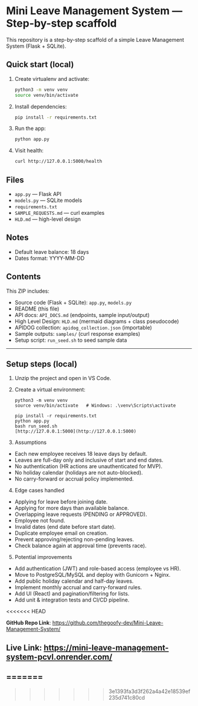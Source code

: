 # Mini Leave Management System — Step-by-step scaffold

This repository is a step-by-step scaffold of a simple Leave Management System (Flask + SQLite).

## Quick start (local)

1. Create virtualenv and activate:
   ```bash
   python3 -m venv venv
   source venv/bin/activate
   ```
2. Install dependencies:
   ```bash
   pip install -r requirements.txt
   ```
3. Run the app:
   ```bash
   python app.py
   ```
4. Visit health:
   ```bash
   curl http://127.0.0.1:5000/health
   ```

## Files
- `app.py` — Flask API
- `models.py` — SQLite models
- `requirements.txt`
- `SAMPLE_REQUESTS.md` — curl examples
- `HLD.md` — high-level design

## Notes
- Default leave balance: 18 days
- Dates format: YYYY-MM-DD

## Contents
This ZIP includes:
- Source code (Flask + SQLite): `app.py`, `models.py`
- README (this file)
- API docs: `API_DOCS.md` (endpoints, sample input/output)
- High Level Design: `HLD.md` (mermaid diagrams + class pseudocode)
- APIDOG collection: `apidog_collection.json` (importable)
- Sample outputs: `samples/` (curl response examples)
- Setup script: `run_seed.sh` to seed sample data

---

## Setup steps (local)
1. Unzip the project and open in VS Code.
2. Create a virtual environment:
   ```
   python3 -m venv venv
   source venv/bin/activate   # Windows: .\venv\Scripts\activate

   pip install -r requirements.txt
   python app.py
   bash run_seed.sh
   [http://127.0.0.1:5000](http://127.0.0.1:5000)
    ```

3. Assumptions
- Each new employee receives 18 leave days by default.
- Leaves are full-day only and inclusive of start and end dates.
- No authentication (HR actions are unauthenticated for MVP).
- No holiday calendar (holidays are not auto-blocked).
- No carry-forward or accrual policy implemented.


4. Edge cases handled
- Applying for leave before joining date.
- Applying for more days than available balance.
- Overlapping leave requests (PENDING or APPROVED).
- Employee not found.
- Invalid dates (end date before start date).
- Duplicate employee email on creation.
- Prevent approving/rejecting non-pending leaves.
- Check balance again at approval time (prevents race).

5. Potential improvements
- Add authentication (JWT) and role-based access (employee vs HR).
- Move to PostgreSQL/MySQL and deploy with Gunicorn + Nginx.
- Add public holiday calendar and half-day leaves.
- Implement monthly accrual and carry-forward rules.
- Add UI (React) and pagination/filtering for lists.
- Add unit & integration tests and CI/CD pipeline.

<<<<<<< HEAD


**GitHub Repo Link**: https://github.com/thegoofy-dev/Mini-Leave-Management-System/

**Live Link**: https://mini-leave-management-system-pcvl.onrender.com/
---
=======
---
>>>>>>> 3e1393fa3d3f262a4a42e18539ef235d741c80cd
